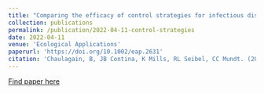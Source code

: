 ```yaml
---
title: "Comparing the efficacy of control strategies for infectious disease outbreaks using field and simulation studies"
collection: publications
permalink: /publication/2022-04-11-control-strategies
date: 2022-04-11
venue: 'Ecological Applications'
paperurl: 'https://doi.org/10.1002/eap.2631'
citation: 'Chaulagain, B, JB Contina, K Mills, RL Seibel, CC Mundt. (2022). &quot;Comparing the efficacy of control strategies for infectious disease outbreaks using field and simulation studies.&quot; <i>Ecological Applications</i>. 32(6): e2631.'
---
```


[Find paper here](https://doi.org/10.1002/eap.2631)